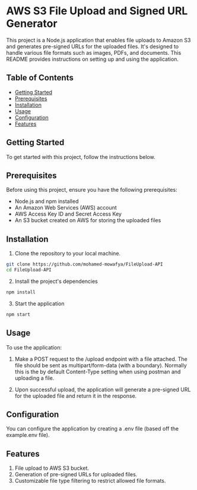 # AWS S3 File Upload and Signed URL Generator

This project is a Node.js application that enables file uploads to Amazon S3 and generates pre-signed URLs for the uploaded files. It's designed to handle various file formats such as images, PDFs, and documents. This README provides instructions on setting up and using the application.

## Table of Contents

- [Getting Started](#getting-started)
- [Prerequisites](#prerequisites)
- [Installation](#installation)
- [Usage](#usage)
- [Configuration](#configuration)
- [Features](#features)

## Getting Started

To get started with this project, follow the instructions below.

## Prerequisites

Before using this project, ensure you have the following prerequisites:

- Node.js and npm installed
- An Amazon Web Services (AWS) account
- AWS Access Key ID and Secret Access Key
- An S3 bucket created on AWS for storing the uploaded files

## Installation

1. Clone the repository to your local machine.

```bash
git clone https://github.com/mohamed-mowafya/FileUpload-API
cd FileUpload-API
```

2. Install the project's dependencies
```bash
npm install
```

3. Start the application
```bash
npm start
```

## Usage
To use the application:

1. Make a POST request to the /upload endpoint with a file attached. The file should be sent as multipart/form-data (with a boundary). 
Normally this is the by default Content-Type setting when using postman and uploading a file.

2. Upon successful upload, the application will generate a pre-signed URL for the uploaded file and return it in the response.

## Configuration
You can configure the application by creating a .env file (based off the example.env file).

## Features

1. File upload to AWS S3 bucket.
2. Generation of pre-signed URLs for uploaded files.
3. Customizable file type filtering to restrict allowed file formats.